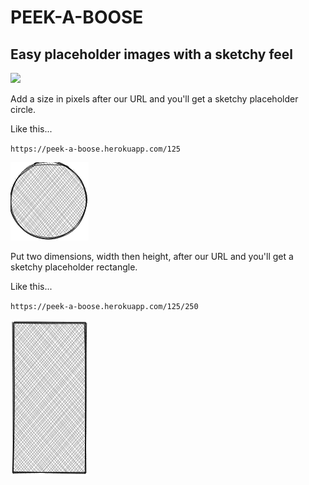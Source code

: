 # PEEK-A-BOOSE
## Easy placeholder images with a sketchy feel

![](/docs/img/peek-a-boose-mascot-600x360)

Add a size in pixels after our URL and you'll get a sketchy placeholder circle.

Like this...

`https://peek-a-boose.herokuapp.com/125`

![](https://github.com/tdreid/peek-a-boose/blob/master/public/img/cir.png)

Put two dimensions, width then height, after our URL and you'll get a sketchy placeholder rectangle.

Like this...

`https://peek-a-boose.herokuapp.com/125/250`

![](https://github.com/tdreid/peek-a-boose/blob/master/public/img/rec.png)
